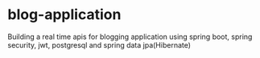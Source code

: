# blog-application
Building a real time apis for blogging application using spring boot, spring security, jwt, postgresql and spring data jpa(Hibernate)
